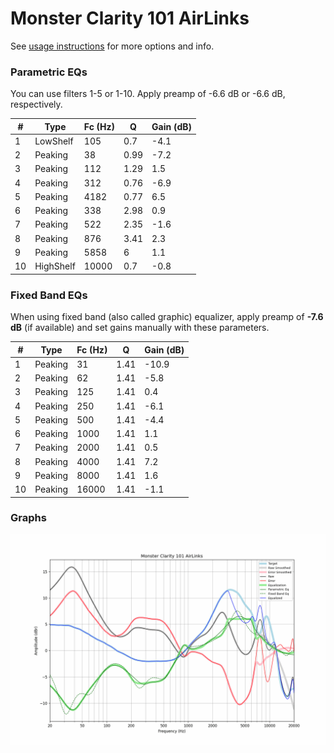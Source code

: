 # Monster Clarity 101 AirLinks
See [usage instructions](https://github.com/jaakkopasanen/AutoEq#usage) for more options and info.

### Parametric EQs
You can use filters 1-5 or 1-10. Apply preamp of -6.6 dB or -6.6 dB, respectively.

|   # | Type      |   Fc (Hz) |    Q |   Gain (dB) |
|-----|-----------|-----------|------|-------------|
|   1 | LowShelf  |       105 | 0.7  |        -4.1 |
|   2 | Peaking   |        38 | 0.99 |        -7.2 |
|   3 | Peaking   |       112 | 1.29 |         1.5 |
|   4 | Peaking   |       312 | 0.76 |        -6.9 |
|   5 | Peaking   |      4182 | 0.77 |         6.5 |
|   6 | Peaking   |       338 | 2.98 |         0.9 |
|   7 | Peaking   |       522 | 2.35 |        -1.6 |
|   8 | Peaking   |       876 | 3.41 |         2.3 |
|   9 | Peaking   |      5858 | 6    |         1.1 |
|  10 | HighShelf |     10000 | 0.7  |        -0.8 |

### Fixed Band EQs
When using fixed band (also called graphic) equalizer, apply preamp of **-7.6 dB** (if available) and set gains manually with these parameters.

|   # | Type    |   Fc (Hz) |    Q |   Gain (dB) |
|-----|---------|-----------|------|-------------|
|   1 | Peaking |        31 | 1.41 |       -10.9 |
|   2 | Peaking |        62 | 1.41 |        -5.8 |
|   3 | Peaking |       125 | 1.41 |         0.4 |
|   4 | Peaking |       250 | 1.41 |        -6.1 |
|   5 | Peaking |       500 | 1.41 |        -4.4 |
|   6 | Peaking |      1000 | 1.41 |         1.1 |
|   7 | Peaking |      2000 | 1.41 |         0.5 |
|   8 | Peaking |      4000 | 1.41 |         7.2 |
|   9 | Peaking |      8000 | 1.41 |         1.6 |
|  10 | Peaking |     16000 | 1.41 |        -1.1 |

### Graphs
![](./Monster%20Clarity%20101%20AirLinks.png)
